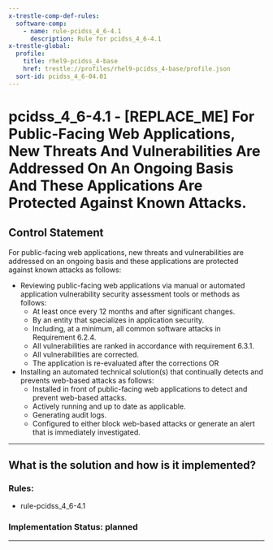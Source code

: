 ```yaml
---
x-trestle-comp-def-rules:
  software-comp:
    - name: rule-pcidss_4_6-4.1
      description: Rule for pcidss_4_6-4.1
x-trestle-global:
  profile:
    title: rhel9-pcidss_4-base
    href: trestle://profiles/rhel9-pcidss_4-base/profile.json
  sort-id: pcidss_4_6-04.01
---
```


# pcidss_4_6-4.1 - \[REPLACE_ME\] For Public-Facing Web Applications, New Threats And Vulnerabilities Are Addressed On An Ongoing Basis And These Applications Are Protected Against Known Attacks.

## Control Statement

For public-facing web applications, new threats and vulnerabilities are addressed on an
ongoing basis and these applications are protected against known attacks as follows:
- Reviewing public-facing web applications via manual or automated application
vulnerability security assessment tools or methods as follows:
  - At least once every 12 months and after significant changes.
  - By an entity that specializes in application security.
  - Including, at a minimum, all common software attacks in Requirement 6.2.4.
  - All vulnerabilities are ranked in accordance with requirement 6.3.1.
  - All vulnerabilities are corrected.
  - The application is re-evaluated after the corrections
OR
- Installing an automated technical solution(s) that continually detects and prevents
web-based attacks as follows:
  - Installed in front of public-facing web applications to detect and prevent web-based
  attacks.
  - Actively running and up to date as applicable.
  - Generating audit logs.
  - Configured to either block web-based attacks or generate an alert that is immediately
  investigated.

______________________________________________________________________

## What is the solution and how is it implemented?

<!-- For implementation status enter one of: implemented, partial, planned, alternative, not-applicable -->

<!-- Note that the list of rules under ### Rules: is read-only and changes will not be captured after assembly to JSON -->

<!-- Add control implementation description here for control: pcidss_4_6-4.1 -->

### Rules:

  - rule-pcidss_4_6-4.1

### Implementation Status: planned

______________________________________________________________________
